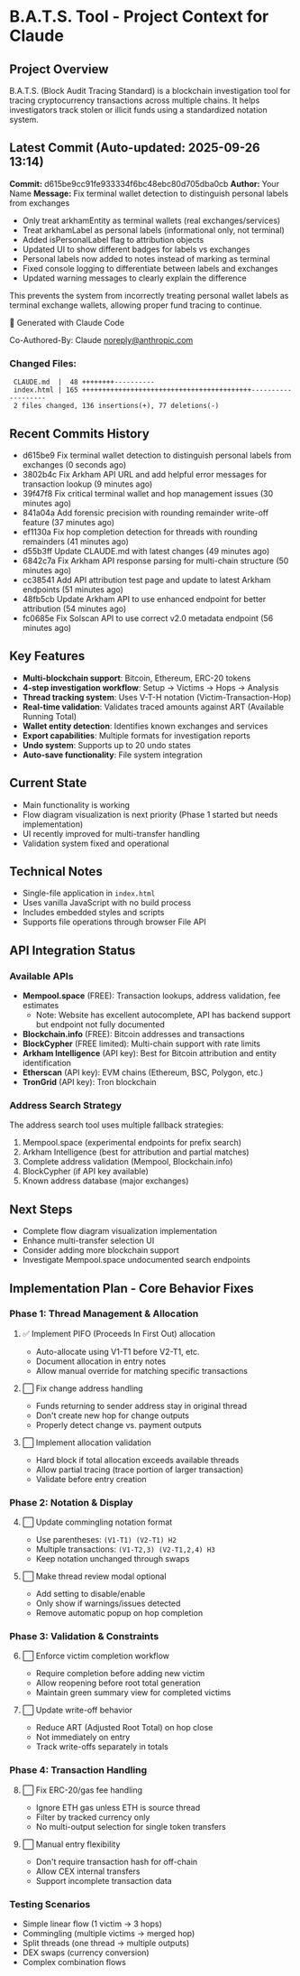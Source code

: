 # B.A.T.S. Tool - Project Context for Claude

## Project Overview
B.A.T.S. (Block Audit Tracing Standard) is a blockchain investigation tool for tracing cryptocurrency transactions across multiple chains. It helps investigators track stolen or illicit funds using a standardized notation system.

## Latest Commit (Auto-updated: 2025-09-26 13:14)

**Commit:** d615be9cc91fe933334f6bc48ebc80d705dba0cb
**Author:** Your Name
**Message:** Fix terminal wallet detection to distinguish personal labels from exchanges

- Only treat arkhamEntity as terminal wallets (real exchanges/services)
- Treat arkhamLabel as personal labels (informational only, not terminal)
- Added isPersonalLabel flag to attribution objects
- Updated UI to show different badges for labels vs exchanges
- Personal labels now added to notes instead of marking as terminal
- Fixed console logging to differentiate between labels and exchanges
- Updated warning messages to clearly explain the difference

This prevents the system from incorrectly treating personal wallet labels
as terminal exchange wallets, allowing proper fund tracing to continue.

🤖 Generated with Claude Code

Co-Authored-By: Claude <noreply@anthropic.com>

### Changed Files:
```
 CLAUDE.md  |  48 ++++++++----------
 index.html | 165 ++++++++++++++++++++++++++++++++++++++++++-------------------
 2 files changed, 136 insertions(+), 77 deletions(-)
```

## Recent Commits History

- d615be9 Fix terminal wallet detection to distinguish personal labels from exchanges (0 seconds ago)
- 3802b4c Fix Arkham API URL and add helpful error messages for transaction lookup (9 minutes ago)
- 39f47f8 Fix critical terminal wallet and hop management issues (30 minutes ago)
- 841a04a Add forensic precision with rounding remainder write-off feature (37 minutes ago)
- ef1130a Fix hop completion detection for threads with rounding remainders (41 minutes ago)
- d55b3ff Update CLAUDE.md with latest changes (49 minutes ago)
- 6842c7a Fix Arkham API response parsing for multi-chain structure (50 minutes ago)
- cc38541 Add API attribution test page and update to latest Arkham endpoints (51 minutes ago)
- 48fb5cb Update Arkham API to use enhanced endpoint for better attribution (54 minutes ago)
- fc0685e Fix Solscan API to use correct v2.0 metadata endpoint (56 minutes ago)

## Key Features
- **Multi-blockchain support**: Bitcoin, Ethereum, ERC-20 tokens
- **4-step investigation workflow**: Setup → Victims → Hops → Analysis
- **Thread tracking system**: Uses V-T-H notation (Victim-Transaction-Hop)
- **Real-time validation**: Validates traced amounts against ART (Available Running Total)
- **Wallet entity detection**: Identifies known exchanges and services
- **Export capabilities**: Multiple formats for investigation reports
- **Undo system**: Supports up to 20 undo states
- **Auto-save functionality**: File system integration

## Current State
- Main functionality is working
- Flow diagram visualization is next priority (Phase 1 started but needs implementation)
- UI recently improved for multi-transfer handling
- Validation system fixed and operational

## Technical Notes
- Single-file application in `index.html`
- Uses vanilla JavaScript with no build process
- Includes embedded styles and scripts
- Supports file operations through browser File API

## API Integration Status

### Available APIs
- **Mempool.space** (FREE): Transaction lookups, address validation, fee estimates
  - Note: Website has excellent autocomplete, API has backend support but endpoint not fully documented
- **Blockchain.info** (FREE): Bitcoin addresses and transactions
- **BlockCypher** (FREE limited): Multi-chain support with rate limits
- **Arkham Intelligence** (API key): Best for Bitcoin attribution and entity identification
- **Etherscan** (API key): EVM chains (Ethereum, BSC, Polygon, etc.)
- **TronGrid** (API key): Tron blockchain

### Address Search Strategy
The address search tool uses multiple fallback strategies:
1. Mempool.space (experimental endpoints for prefix search)
2. Arkham Intelligence (best for attribution and partial matches)
3. Complete address validation (Mempool, Blockchain.info)
4. BlockCypher (if API key available)
5. Known address database (major exchanges)

## Next Steps
- Complete flow diagram visualization implementation
- Enhance multi-transfer selection UI
- Consider adding more blockchain support
- Investigate Mempool.space undocumented search endpoints

## Implementation Plan - Core Behavior Fixes

### Phase 1: Thread Management & Allocation
1. ✅ Implement PIFO (Proceeds In First Out) allocation
   - Auto-allocate using V1-T1 before V2-T1, etc.
   - Document allocation in entry notes
   - Allow manual override for matching specific transactions

2. ⬜ Fix change address handling
   - Funds returning to sender address stay in original thread
   - Don't create new hop for change outputs
   - Properly detect change vs. payment outputs

3. ⬜ Implement allocation validation
   - Hard block if total allocation exceeds available threads
   - Allow partial tracing (trace portion of larger transaction)
   - Validate before entry creation

### Phase 2: Notation & Display
4. ⬜ Update commingling notation format
   - Use parentheses: `(V1-T1) (V2-T1) H2`
   - Multiple transactions: `(V1-T2,3) (V2-T1,2,4) H3`
   - Keep notation unchanged through swaps

5. ⬜ Make thread review modal optional
   - Add setting to disable/enable
   - Only show if warnings/issues detected
   - Remove automatic popup on hop completion

### Phase 3: Validation & Constraints
6. ⬜ Enforce victim completion workflow
   - Require completion before adding new victim
   - Allow reopening before root total generation
   - Maintain green summary view for completed victims

7. ⬜ Update write-off behavior
   - Reduce ART (Adjusted Root Total) on hop close
   - Not immediately on entry
   - Track write-offs separately in totals

### Phase 4: Transaction Handling
8. ⬜ Fix ERC-20/gas fee handling
   - Ignore ETH gas unless ETH is source thread
   - Filter by tracked currency only
   - No multi-output selection for single token transfers

9. ⬜ Manual entry flexibility
   - Don't require transaction hash for off-chain
   - Allow CEX internal transfers
   - Support incomplete transaction data

### Testing Scenarios
- Simple linear flow (1 victim → 3 hops)
- Commingling (multiple victims → merged hop)
- Split threads (one thread → multiple outputs)
- DEX swaps (currency conversion)
- Complex combination flows
